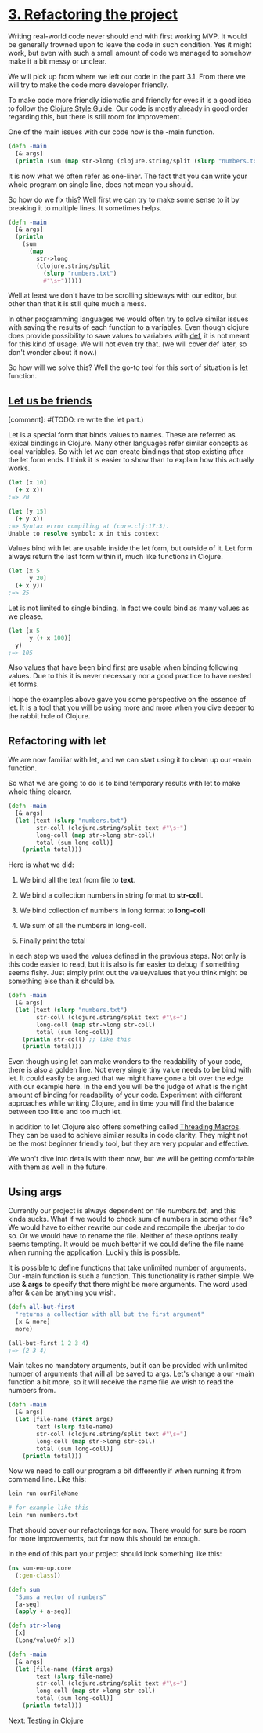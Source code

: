 # [3. Refactoring the project](https://en.wikipedia.org/wiki/Code_refactoring)

Writing real-world code never should end with first working MVP.
It would be generally frowned upon to leave the code in such condition.
Yes it might work,
but even with such a small amount of code we managed to somehow make it a bit messy or unclear.

We will pick up from where we left our code in the part 3.1.
From there we will try to make the code more developer friendly.

To make code more friendly idiomatic and friendly for eyes it is a good idea to follow the [Clojure Style Guide](https://guide.clojure.style/).
Our code is mostly already in good order regarding this,
but there is still room for improvement.

One of the main issues with our code now is the -main function.

```clojure
(defn -main
  [& args]
  (println (sum (map str->long (clojure.string/split (slurp "numbers.txt") #"\s+")))))
```

It is now what we often refer as one-liner.
The fact that you can write your whole program on single line,
does not mean you should.

So how do we fix this?
Well first we can try to make some sense to it by breaking it to multiple lines.
It sometimes helps.

```clojure
(defn -main
  [& args]
  (println
    (sum
      (map
        str->long
        (clojure.string/split
          (slurp "numbers.txt")
          #"\s+")))))

```

Well at least we don't have to be scrolling sideways with our editor,
but other than that it is still quite much a mess.

In other programming languages we would often try to solve similar issues with saving the results of each function to a variables.
Even though clojure does provide possibility to save values to variables with [def](https://clojuredocs.org/clojure.core/def),
it is not meant for this kind of usage.
We will not even try that.
(we will cover def later, so don't wonder about it now.)

So how will we solve this? Well the go-to tool for this sort of situation is [let](https://clojuredocs.org/clojure.core/let) function.

## [Let us be friends](https://clojurebridge.org/community-docs/docs/clojure/let/)

[comment]: #(TODO: re write the let part.)

Let is a special form that binds values to names.
These are referred as lexical bindings in Clojure.
Many other languages refer similar concepts as local variables.
So with let we can create bindings that stop existing after the let form ends.
I think it is easier to show than to explain how this actually works.

```clojure
(let [x 10]
  (+ x x))
;=> 20

(let [y 15]
  (+ y x))
;=> Syntax error compiling at (core.clj:17:3).
Unable to resolve symbol: x in this context
```

Values bind with let are usable inside the let form,
but outside of it.
Let form always return the last form within it,
much like functions in Clojure.

```clojure
(let [x 5
      y 20]
  (+ x y))
;=> 25
```

Let is not limited to single binding.
In fact we could bind as many values as we please.

```clojure
(let [x 5
      y (+ x 100)]
  y)
;=> 105
```

Also values that have been bind first are usable when binding following values.
Due to this it is never necessary nor a good practice to have nested let forms.

I hope the examples above gave you some perspective on the essence of let.
It is a tool that you will be using more and more when you dive deeper to the rabbit hole of Clojure.

## Refactoring with let

We are now familiar with let,
and we can start using it to clean up our -main function.

So what we are going to do is to bind temporary results with let to make whole thing clearer.

```clojure
(defn -main
  [& args]
  (let [text (slurp "numbers.txt")
        str-coll (clojure.string/split text #"\s+")
        long-coll (map str->long str-coll)
        total (sum long-coll)]
    (println total)))
```

Here is what we did:

1. We bind all the text from file to **text**.

2. We bind a collection numbers in string format to **str-coll**.

3. We bind collection of numbers in long format to **long-coll**

4. We sum of all the numbers in long-coll.

5. Finally print the total

In each step we used the values defined in the previous steps.
Not only is this code easier to read,
but it is also is far easier to debug if something seems fishy.
Just simply print out the value/values that you think might be something else than it should be.

```clojure
(defn -main
  [& args]
  (let [text (slurp "numbers.txt")
        str-coll (clojure.string/split text #"\s+")
        long-coll (map str->long str-coll)
        total (sum long-coll)]
    (println str-coll) ;; like this
    (println total)))
```

Even though using let can make wonders to the readability of your code,
there is also a golden line.
Not every single tiny value needs to be bind with let.
It could easily be argued that we might have gone a bit over the edge with our example here.
In the end you will be the judge of what is the right amount of binding for readability of your code.
Experiment with different approaches while writing Clojure,
and in time you will find the balance between too little and too much let.

In addition to let Clojure also offers something called [Threading Macros](https://clojure.org/guides/threading_macros).
They can be used to achieve similar results in code clarity.
They might not be the most beginner friendly tool,
but they are very popular and effective.

We won't dive into details with them now,
but we will be getting comfortable with them as well in the future.

## Using args

Currently our project is always dependent on file _numbers.txt_,
and this kinda sucks.
What if we would to check sum of numbers in some other file?
We would have to either rewrite our code and recompile the uberjar to do so.
Or we would have to rename the file.
Neither of these options really seems tempting.
It would be much better if we could define the file name when running the application.
Luckily this is possible.

It is possible to define functions that take unlimited number of arguments.
Our -main function is such a function.
This functionality is rather simple.
We use **& args** to specify that there might be more arguments.
The word used after & can be anything you wish.

```clojure
(defn all-but-first
  "returns a collection with all but the first argument"
  [x & more]
  more)

(all-but-first 1 2 3 4)
;=> (2 3 4)
```

Main takes no mandatory arguments,
but it can be provided with unlimited number of arguments that will all be saved to args.
Let's change a our -main function a bit more,
so it will receive the name file we wish to read the numbers from.

```clojure
(defn -main
  [& args]
  (let [file-name (first args)
        text (slurp file-name)
        str-coll (clojure.string/split text #"\s+")
        long-coll (map str->long str-coll)
        total (sum long-coll)]
    (println total)))
```

Now we need to call our program a bit differently if when running it from command line.
Like this:

```bash
lein run ourFileName

# for example like this
lein run numbers.txt
```

That should cover our refactorings for now.
There would for sure be room for more improvements,
but for now this should be enough.

In the end of this part your project should look something like this:

```clojure
(ns sum-em-up.core
  (:gen-class))

(defn sum
  "Sums a vector of numbers"
  [a-seq]
  (apply + a-seq))

(defn str->long
  [x]
  (Long/valueOf x))

(defn -main
  [& args]
  (let [file-name (first args)
        text (slurp file-name)
        str-coll (clojure.string/split text #"\s+")
        long-coll (map str->long str-coll)
        total (sum long-coll)]
    (println total)))
```

Next: [Testing in Clojure](4-testing-in-clojure.md)
